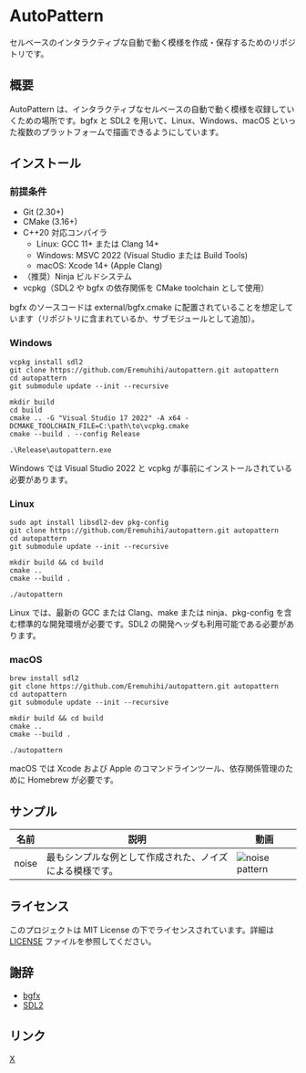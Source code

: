 # AutoPattern
セルベースのインタラクティブな自動で動く模様を作成・保存するためのリポジトリです。

## 概要
AutoPattern は、インタラクティブなセルベースの自動で動く模様を収録していくための場所です。bgfx と SDL2 を用いて、Linux、Windows、macOS といった複数のプラットフォームで描画できるようにしています。

## インストール
### 前提条件

-   Git (2.30+)
-   CMake (3.16+)
-   C++20 対応コンパイラ
    -   Linux: GCC 11+ または Clang 14+
    -   Windows: MSVC 2022 (Visual Studio または Build Tools)
    -   macOS: Xcode 14+ (Apple Clang)
-   （推奨）Ninja ビルドシステム
-   vcpkg（SDL2 や bgfx の依存関係を CMake toolchain として使用）

bgfx のソースコードは external/bgfx.cmake に配置されていることを想定しています（リポジトリに含まれているか、サブモジュールとして追加）。

### Windows

```
vcpkg install sdl2
git clone https://github.com/Eremuhihi/autopattern.git autopattern
cd autopattern
git submodule update --init --recursive

mkdir build
cd build
cmake .. -G "Visual Studio 17 2022" -A x64 -DCMAKE_TOOLCHAIN_FILE=C:\path\to\vcpkg.cmake
cmake --build . --config Release

.\Release\autopattern.exe
```

Windows では Visual Studio 2022 と vcpkg が事前にインストールされている必要があります。

### Linux

```
sudo apt install libsdl2-dev pkg-config
git clone https://github.com/Eremuhihi/autopattern.git autopattern
cd autopattern
git submodule update --init --recursive

mkdir build && cd build
cmake ..
cmake --build .

./autopattern
```

Linux では、最新の GCC または Clang、make または ninja、pkg-config を含む標準的な開発環境が必要です。SDL2 の開発ヘッダも利用可能である必要があります。

### macOS

```
brew install sdl2
git clone https://github.com/Eremuhihi/autopattern.git autopattern
cd autopattern
git submodule update --init --recursive

mkdir build && cd build
cmake ..
cmake --build .

./autopattern
```

macOS では Xcode および Apple のコマンドラインツール、依存関係管理のために Homebrew が必要です。

## サンプル
| 名前 | 説明 | 動画 |
|------|------|------|
| noise | 最もシンプルな例として作成された、ノイズによる模様です。 | ![noise pattern](docs/assets/videos/noise.gif) |

## ライセンス
このプロジェクトは MIT License の下でライセンスされています。詳細は [LICENSE](./LICENSE) ファイルを参照してください。

## 謝辞
- [bgfx](https://github.com/bkaradzic/bgfx)
- [SDL2](https://github.com/libsdl-org/SDL)

## リンク
[X](https://x.com/eremuhihi)
